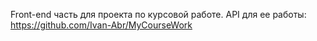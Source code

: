 Front-end часть для проекта по курсовой работе. API для ее работы: https://github.com/Ivan-Abr/MyCourseWork
